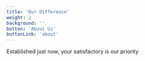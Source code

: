 ```yaml
---
title: 'Our Difference'
weight: 2
background: ''
button: 'About Us'
buttonLink: 'about'
---
```


Established just now, your satisfactory is our priority
